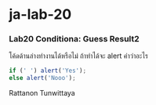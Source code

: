 # ja-lab-20
### Lab20 Conditiona: Guess Result2
โค้ดด้านล่างทำงานได้หรือไม่ ถ้าทำได้จะ alert คำว่าอะไร

```JavaScript
if (' ') alert('Yes');
else alert('Nooo');
```
Rattanon Tunwittaya
